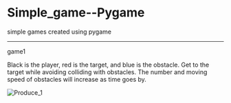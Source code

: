 # Simple_game--Pygame
simple games created using pygame



***
game1

Black is the player, red is the target, and blue is the obstacle. Get to the target while avoiding colliding with obstacles. The number and moving speed of obstacles will increase as time goes by.

![Produce_1](https://user-images.githubusercontent.com/66046519/185104391-25252058-291a-4d23-bb64-dc55da57f29d.gif)
